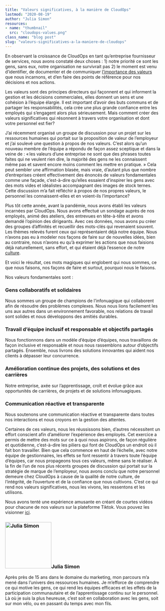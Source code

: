 ```yaml
---
title: "Valeurs significatives, à la manière de CloudOps"
lastmod: "2020-08-19"
author: "Julia Simon"
resources:
- name: "thumbnail"
  src: "cloudops-values.png"
class_name: "blog post"
slug: "valeurs-significatives-a-la-maniere-de-cloudops"
---
```


En observant la croissance de CloudOps en tant qu’entreprise fournisseur de services, nous avons constaté deux choses : 1) notre priorité ce sont les gens, sans eux, notre organisation ne survivrait pas 2) le moment est venu d’identifier, de documenter et de communiquer <a href="https://blog.smarp.com/the-importance-of-company-values" target="_blank"> l’importance des valeurs</a> que nous incarnons, et d’en faire des points de référence pour nos décisions et nos actions.

Les valeurs sont des principes directeurs qui façonnent et qui informent la gestion et les décisions commerciales, elles donnent un sens et une cohésion à l’équipe élargie. Il est important d’avoir des buts communs et de partager les responsabilités, cela crée une plus grande confiance entre les employés qui s’engagent alors plus sérieusement. Mais comment créer des valeurs significatives qui résonnent à travers votre organisation et dont votre personnel est fier?

J’ai récemment organisé un groupe de discussion pour un projet sur les ressources humaines qui portait sur la proposition de valeur de l’employeur et j’ai soulevé une question à propos de nos valeurs. C’est alors qu’un nouveau membre de l’équipe a répondu de façon assez sceptique et dans la veine de : « les valeurs d’une entreprise ne sont que des phrases toutes faites qui ne veulent rien dire, la majorité des gens ne les connaissent même pas et savent encore moins comment les mettre en pratique. » Cela peut sembler une affirmation blasée, mais vraie, d’autant plus que nombre d’entreprises créent effectivement des énoncés de valeurs fondamentales comme une façade, c’est-à-dire qu’elles essaient d’inspirer les gens avec des mots vides et idéalistes accompagnant des images de stock ternes. Cette discussion m’a fait réfléchir à propos de nos propres valeurs, le personnel les connaissent-elles et en voient-ils l’importance?

Plus tôt cette année, avant la pandémie, nous avons établi les valeurs incarnées par CloudOps. Nous avons effectué un sondage auprès de nos employés, animé des ateliers, des entrevues en tête-à-tête et avons demandé l’opinion des dirigeants. Avec ces données, nous avons pu créer des groupes d’affinités et recueillir des mots-clés qui revenaient souvent. Les thèmes relevés furent ceux qui représentaient déjà notre équipe. Nous n’avons pas eu à modeler nos façons de faire sur de nouvelles idées, bien au contraire, nous n’avons eu qu’à exprimer les actions que nous faisions déjà naturellement, sans effort, et qui étaient déjà l’essence de notre <a href="https://hbr.org/2020/04/build-a-culture-that-aligns-with-peoples-values" target="_blank">culture</a>.

Et voici le résultat, ces mots magiques qui englobent qui nous sommes, ce que nous faisons, nos façons de faire et surtout, pourquoi nous le faisons.

Nos valeurs fondamentales sont :

<h3>Gens collaboratifs et solidaires</h3>

Nous sommes un groupe de champions de l’infonuagique qui collaborent afin de résoudre des problèmes complexes. Nous nous lions facilement les uns aux autres dans un environnement favorable, nos relations de travail sont solides et nous développons des amitiés durables.

<h3>Travail d’équipe inclusif et responsable et objectifs partagés</h3>

Nous fonctionnons dans un modèle d’équipe d’équipes, nous travaillons de façon inclusive et responsable et nous nous rassemblons autour d’objectifs partagés. Ensemble, nous livrons des solutions innovantes qui aident nos clients à dépasser leur concurrence.

<h3>Amélioration continue des projets, des solutions et des carrières</h3>

Notre entreprise, axée sur l’apprentissage, croît et évolue grâce aux opportunités de carrières, de projets et de solutions infonuagiques.

<h3>Communication réactive et transparente</h3>

Nous soutenons une communication réactive et transparente dans toutes nos interactions et nous croyons en la gestion des attentes.

Certaines de ces valeurs, nous les réussissons bien, d’autres nécessitent un effort conscient afin d’améliorer l’expérience des employés. Cet exercice a permis de mettre des mots sur ce à quoi nous aspirons, de façon régulière et quotidienne, c’est-à-dire les piliers qui font de CloudOps un endroit où il fait bon travailler. Bien que cela commence en haut de l’échelle, avec notre équipe de gestionnaires, les effets se font ressentir à travers toute l’équipe d’équipes, car nous propageons tous ces valeurs, même sans le réaliser. À la fin de l’un de nos plus récents groupes de discussion qui portait sur la stratégie de marque de l’employeur, nous avons conclu que notre personnel demeure chez CloudOps à cause de la qualité de notre culture, de l’intégrité, de l’ouverture et de la confiance que nous cultivons. C’est ce qui rend nos valeurs significatives, nous les vivons, les ressentons et les utilisons.

Nous avons tenté une expérience amusante en créant de courtes vidéos pour chacune de nos valeurs sur la plateforme Tiktok. Vous pouvez les visionner <a href="https://www.tiktok.com/@_cloudops" target="_blank">ici</a>. 

<h3><img class="alignleft" src="/images/blog/post/T024XGS0G-U03GSDX48-b9b6861fc706-512.jpg" alt="Julia Simon" width="150">Julia Simon</h3><p>Après près de 15 ans dans le domaine du marketing, mon parcours m’a mené dans l’univers des ressources humaines. Je m’efforce de comprendre ce qui motive les gens, ce qui rend les équipes efficaces et les effets de la participation communautaire et de l’apprentissage continu sur le personnel. Là où je suis la plus heureuse, c’est soit en collaboration avec les gens, soit sur mon vélo, ou en passant du temps avec mon fils.</p>
